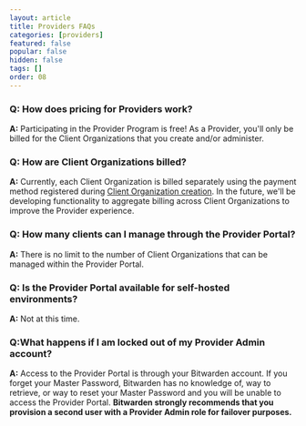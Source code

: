 ```yaml
---
layout: article
title: Providers FAQs
categories: [providers]
featured: false
popular: false
hidden: false
tags: []
order: 08
---
```


### Q: How does pricing for Providers work?

**A:** Participating in the Provider Program is free! As a Provider, you'll only be billed for the Client Organizations that you create and/or administer.

### Q: How are Client Organizations billed?

**A:** Currently, each Client Organization is billed separately using the payment method registered during [Client Organization creation]({{site.baseurl}}/article/client-org-setup/). In the future, we'll be developing functionality to aggregate billing across Client Organizations to improve the Provider experience.

### Q: How many clients can I manage through the Provider Portal?

**A:** There is no limit to the number of Client Organizations that can be managed within the Provider Portal.

### Q: Is the Provider Portal available for self-hosted environments?

**A:** Not at this time.

### Q:What happens if I am locked out of my Provider Admin account?

**A:** Access to the Provider Portal is through your Bitwarden account. If you forget your Master Password, Bitwarden has no knowledge of, way to retrieve, or way to reset your Master Password and you will be unable to access the Provider Portal. **Bitwarden strongly recommends that you provision a second user with a Provider Admin role for failover purposes.**
